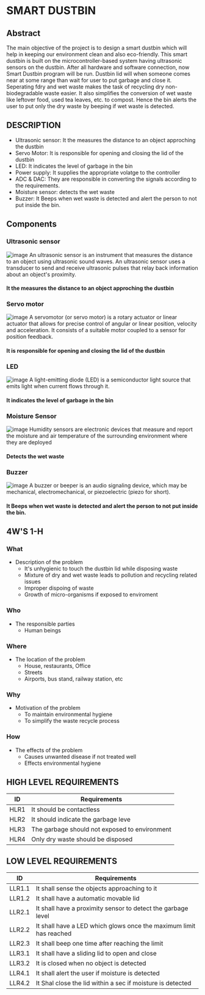 # SMART DUSTBIN
## Abstract
The main objective of the project is to design a smart dustbin which will help in keeping our environment clean and also eco-friendly. This smart dustbin is built on the microcontroller-based system having ultrasonic sensors on the dustbin. After all hardware and software connection, now Smart Dustbin program will be run. Dustbin lid will when someone comes near at some range than wait for user to put garbage and close it. Seperating fdry and wet waste makes the task of recycling dry non-biodegradable waste easier. It also simplifies the conversion of wet waste like leftover food, used tea leaves, etc. to compost. Hence the bin alerts the user to put only the dry waste by beeping if wet waste is detected. 

## DESCRIPTION
* Ultrasonic sensor: It the measures the distance to an object approching the dustbin
* Servo Motor: It is responsible for opening and closing the lid of the dustbin
* LED: It indicates the level of garbage in the bin
* Power supply: It supplies the appropriate volatge to the controller 
* ADC & DAC: They are responsible in converting the signals according to the requirements.
* Moisture sensor: detects the wet waste
* Buzzer: It Beeps when wet waste is detected and alert the person to not put inside the bin. 

## Components
### Ultrasonic sensor
![image](https://user-images.githubusercontent.com/66207959/157237935-f961f376-1bf7-4426-a320-83a1694c955e.png)
An ultrasonic sensor is an instrument that measures the distance to an object using ultrasonic sound waves. An ultrasonic sensor uses a transducer to send and receive ultrasonic pulses that relay back information about an object's proximity. 
#### It the measures the distance to an object approching the dustbin

### Servo motor
![image](https://user-images.githubusercontent.com/66207959/157238223-833f310c-eb90-46c8-8749-732aa28d6fce.png)
A servomotor (or servo motor) is a rotary actuator or linear actuator that allows for precise control of angular or linear position, velocity and acceleration. It consists of a suitable motor coupled to a sensor for position feedback.
####  It is responsible for opening and closing the lid of the dustbin

### LED
![image](https://user-images.githubusercontent.com/66207959/157238350-12f52ca3-28b9-4cce-ba33-142d03dadfc8.png)
A light-emitting diode (LED) is a semiconductor light source that emits light when current flows through it. 
#### It indicates the level of garbage in the bin

### Moisture Sensor
![image](https://user-images.githubusercontent.com/66207959/157238697-ca967d79-7e8f-46dd-9322-6a93810416d2.png)
Humidity sensors are electronic devices that measure and report the moisture and air temperature of the surrounding environment where they are deployed 
####  Detects the wet waste

### Buzzer
![image](https://user-images.githubusercontent.com/66207959/157238825-c4d216ae-4d3e-46de-9ffd-2c1fdd6304d6.png)
A buzzer or beeper is an audio signaling device, which may be mechanical, electromechanical, or piezoelectric (piezo for short).
#### It Beeps when wet waste is detected and alert the person to not put inside the bin. 

## 4W'S 1-H
### What
* Description of the problem
    * It's unhygienic to touch the dustbin lid while disposing waste
    * Mixture of dry and wet waste leads to pollution and recycling related issues
    * Improper dispoing of waste
    * Growth of micro-organisms if exposed to enviroment

### Who
* The responsible parties
    * Human beings

### Where
* The location of the problem
    * House, restaurants, Office
    * Streets
    * Airports, bus stand, railway station, etc

### Why
* Motivation of the problem
    * To maintain environmental hygiene
    * To simplify the waste recycle process

### How
* The effects of the problem
    * Causes unwanted disease if not treated well
    * Effects environmental hygiene


## HIGH LEVEL REQUIREMENTS
|ID  | Requirements|
|----|-------------|
|HLR1| It should be contactless|
|HLR2| It should indicate the garbage leve|
|HLR3| The garbage should not exposed to environment|
|HLR4| Only dry waste should be disposed|

## LOW LEVEL REQUIREMENTS
|ID|Requirements|
|--|------------|
|LLR1.1|It shall sense the objects approaching to it|
|LLR1.2|It shall have a automatic movable lid|
|LLR2.1|It shall have a proximity sensor to detect the garbage level|
|LLR2.2|It shall have a LED which glows once the maximum limit has reached|
|LLR2.3|It shall beep one time after reaching the limit|
|LLR3.1|It shall have a sliding lid to open and close|
|LLR3.2|It is closed when no object is detected| 
|LLR4.1|It shall alert the user if moisture is detected|
|LLR4.2|It Shal close the lid within a sec if moisture is detected| 
